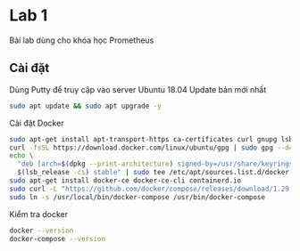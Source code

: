 # Lab 1
Bài lab dùng cho khóa học Prometheus
## Cài đặt
Dùng Putty để truy cập vào server Ubuntu 18.04
Update bản mới nhất
```bash
sudo apt update && sudo apt upgrade -y
```
Cài đặt Docker
```bash
sudo apt-get install apt-transport-https ca-certificates curl gnupg lsb-release
curl -fsSL https://download.docker.com/linux/ubuntu/gpg | sudo gpg --dearmor -o /usr/share/keyrings/docker-archive-keyring.gpg
echo \
  "deb [arch=$(dpkg --print-architecture) signed-by=/usr/share/keyrings/docker-archive-keyring.gpg] https://download.docker.com/linux/ubuntu \
  $(lsb_release -cs) stable" | sudo tee /etc/apt/sources.list.d/docker.list > /dev/null
sudo apt-get install docker-ce docker-ce-cli containerd.io
sudo curl -L "https://github.com/docker/compose/releases/download/1.29.2/docker-compose-$(uname -s)-$(uname -m)" -o /usr/local/bin/docker-compose
sudo ln -s /usr/local/bin/docker-compose /usr/bin/docker-compose
```
Kiểm tra docker
```bash
docker --version
docker-compose --version
```

